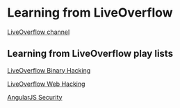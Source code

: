# Learning from LiveOverflow

[LiveOverflow channel](https://www.youtube.com/channel/UClcE-kVhqyiHCcjYwcpfj9w)


## Learning from LiveOverflow play lists

[LiveOverflow Binary Hacking](https://www.youtube.com/playlist?list=PLhixgUqwRTjxglIswKp9mpkfPNfHkzyeN)

[LiveOverflow Web Hacking](https://www.youtube.com/playlist?list=PLhixgUqwRTjx2BmNF5-GddyqZcizwLLGP)

[AngularJS Security](https://www.youtube.com/playlist?list=PLhixgUqwRTjwJTIkNopKuGLk3Pm9Ri1sF)


